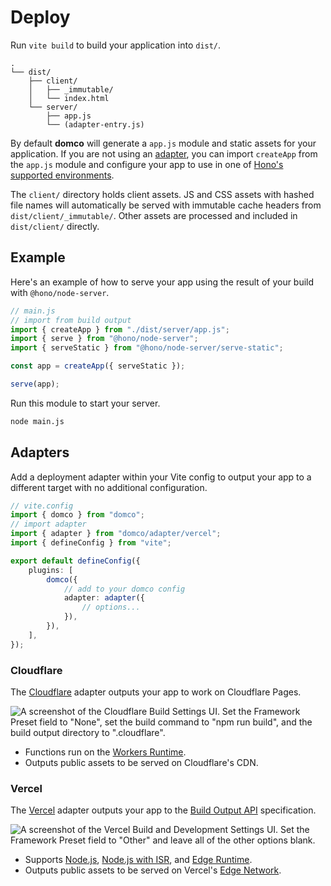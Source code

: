 # Deploy

Run `vite build` to build your application into `dist/`.

```
.
└── dist/
	├── client/
	│	├── _immutable/
	│	└── index.html
	└── server/
		├── app.js
		└── (adapter-entry.js)
```

By default **domco** will generate a `app.js` module and static assets for your application. If you are not using an [adapter](#adapters), you can import `createApp` from the `app.js` module and configure your app to use in one of [Hono's supported environments](https://hono.dev/docs/getting-started/basic).

The `client/` directory holds client assets. JS and CSS assets with hashed file names will automatically be served with immutable cache headers from `dist/client/_immutable/`. Other assets are processed and included in `dist/client/` directly.

## Example

Here's an example of how to serve your app using the result of your build with `@hono/node-server`.

```ts
// main.js
// import from build output
import { createApp } from "./dist/server/app.js";
import { serve } from "@hono/node-server";
import { serveStatic } from "@hono/node-server/serve-static";

const app = createApp({ serveStatic });

serve(app);
```

Run this module to start your server.

```bash
node main.js
```

## Adapters

Add a deployment adapter within your Vite config to output your app to a different target with no additional configuration.

```ts {4,11-13}
// vite.config
import { domco } from "domco";
// import adapter
import { adapter } from "domco/adapter/vercel";
import { defineConfig } from "vite";

export default defineConfig({
	plugins: [
		domco({
			// add to your domco config
			adapter: adapter({
				// options...
			}),
		}),
	],
});
```

### Cloudflare

The [Cloudflare](https://cloudflare.com) adapter outputs your app to work on Cloudflare Pages.

![A screenshot of the Cloudflare Build Settings UI. Set the Framework Preset field to "None", set the build command to "npm run build", and the build output directory to ".cloudflare".](/_vercel/image?url=/images/cloudflare/build-settings.png&w=1280&q=100)

- Functions run on the [Workers Runtime](https://developers.cloudflare.com/workers/runtime-apis/).
- Outputs public assets to be served on Cloudflare's CDN.

### Vercel

The [Vercel](https://vercel.com) adapter outputs your app to the [Build Output API](https://vercel.com/docs/build-output-api/v3) specification.

![A screenshot of the Vercel Build and Development Settings UI. Set the Framework Preset field to "Other" and leave all of the other options blank.](/_vercel/image?url=/images/vercel/build-settings.png&w=1280&q=100)

- Supports [Node.js](https://vercel.com/docs/functions/runtimes#node.js), [Node.js with ISR](https://vercel.com/docs/incremental-static-regeneration), and [Edge Runtime](https://vercel.com/docs/functions/runtimes/edge-runtime).
- Outputs public assets to be served on Vercel's [Edge Network](https://vercel.com/docs/edge-network/overview).
